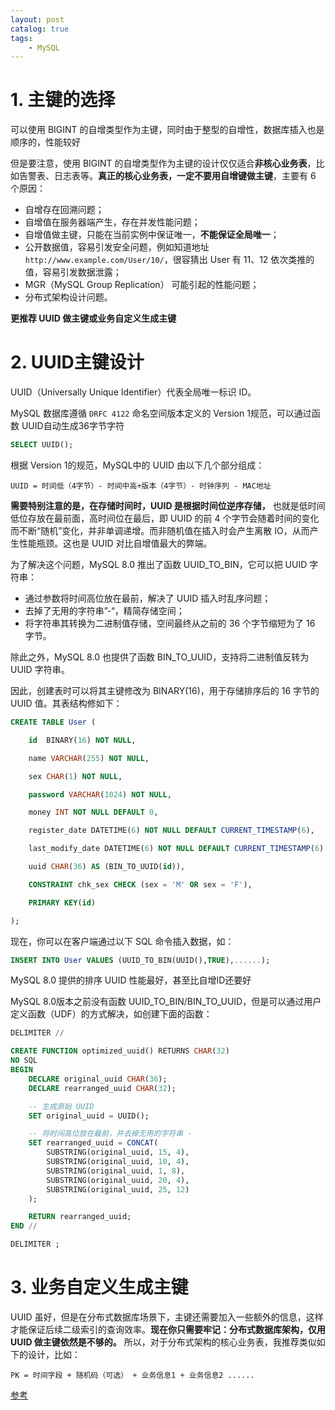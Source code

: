 ```yaml
---
layout: post   	
catalog: true 	
tags:
    - MySQL
---
```


# 1. 主键的选择

可以使用 BIGINT 的自增类型作为主键，同时由于整型的自增性，数据库插入也是顺序的，性能较好

但是要注意，使用 BIGINT 的自增类型作为主键的设计仅仅适合**非核心业务表**，比如告警表、日志表等。**真正的核心业务表，一定不要用自增键做主键**，主要有 6 个原因：

- 自增存在回溯问题；
- 自增值在服务器端产生，存在并发性能问题；
- 自增值做主键，只能在当前实例中保证唯一，**不能保证全局唯一**；
- 公开数据值，容易引发安全问题，例如知道地址`http://www.example.com/User/10/`，很容猜出 User 有 11、12 依次类推的值，容易引发数据泄露；
- MGR（MySQL Group Replication） 可能引起的性能问题；
- 分布式架构设计问题。

**更推荐 UUID 做主键或业务自定义生成主键**
# 2. UUID主键设计

UUID（Universally Unique Identifier）代表全局唯一标识 ID。

MySQL 数据库遵循 `DRFC 4122` 命名空间版本定义的 Version 1规范，可以通过函数 UUID自动生成36字节字符

```sql
SELECT UUID();
```

根据 Version 1的规范，MySQL中的 UUID 由以下几个部分组成：

```
UUID = 时间低（4字节）- 时间中高+版本（4字节）- 时钟序列 - MAC地址
```

**需要特别注意的是，在存储时间时，UUID 是根据时间位逆序存储，** 也就是低时间低位存放在最前面，高时间位在最后，即 UUID 的前 4 个字节会随着时间的变化而不断“随机”变化，并非单调递增。而非随机值在插入时会产生离散 IO，从而产生性能瓶颈。这也是 UUID 对比自增值最大的弊端。

为了解决这个问题，MySQL 8.0 推出了函数 UUID_TO_BIN，它可以把 UUID 字符串：

- 通过参数将时间高位放在最前，解决了 UUID 插入时乱序问题；
- 去掉了无用的字符串”-“，精简存储空间；
- 将字符串其转换为二进制值存储，空间最终从之前的 36 个字节缩短为了 16 字节。

除此之外，MySQL 8.0 也提供了函数 BIN_TO_UUID，支持将二进制值反转为 UUID 字符串。

因此，创建表时可以将其主键修改为 BINARY(16)，用于存储排序后的 16 字节的 UUID 值。其表结构修如下：

```sql
CREATE TABLE User (

    id  BINARY(16) NOT NULL,

    name VARCHAR(255) NOT NULL,

    sex CHAR(1) NOT NULL,

    password VARCHAR(1024) NOT NULL,

    money INT NOT NULL DEFAULT 0,

    register_date DATETIME(6) NOT NULL DEFAULT CURRENT_TIMESTAMP(6),

    last_modify_date DATETIME(6) NOT NULL DEFAULT CURRENT_TIMESTAMP(6) ON UPDATE CURRENT_TIMESTAMP(6),

    uuid CHAR(36) AS (BIN_TO_UUID(id)),

    CONSTRAINT chk_sex CHECK (sex = 'M' OR sex = 'F'),

    PRIMARY KEY(id)

);
```

现在，你可以在客户端通过以下 SQL 命令插入数据，如：

```sql
INSERT INTO User VALUES (UUID_TO_BIN(UUID(),TRUE),......);
```

MySQL 8.0 提供的排序 UUID 性能最好，甚至比自增ID还要好

MySQL 8.0版本之前没有函数 UUID_TO_BIN/BIN_TO_UUID，但是可以通过用户定义函数（UDF）的方式解决，如创建下面的函数：

```sql
DELIMITER //

CREATE FUNCTION optimized_uuid() RETURNS CHAR(32)
NO SQL
BEGIN
    DECLARE original_uuid CHAR(36);
    DECLARE rearranged_uuid CHAR(32);

    -- 生成原始 UUID
    SET original_uuid = UUID();

    -- 将时间高位放在最前，并去掉无用的字符串 -
    SET rearranged_uuid = CONCAT(
        SUBSTRING(original_uuid, 15, 4), 
        SUBSTRING(original_uuid, 10, 4), 
        SUBSTRING(original_uuid, 1, 8), 
        SUBSTRING(original_uuid, 20, 4), 
        SUBSTRING(original_uuid, 25, 12)
    );

    RETURN rearranged_uuid;
END //

DELIMITER ;
```
# 3. 业务自定义生成主键

UUID 虽好，但是在分布式数据库场景下，主键还需要加入一些额外的信息，这样才能保证后续二级索引的查询效率。**现在你只需要牢记：分布式数据库架构，仅用 UUID 做主键依然是不够的。** 所以，对于分布式架构的核心业务表，我推荐类似如下的设计，比如：

```
PK = 时间字段 + 随机码（可选） + 业务信息1 + 业务信息2 ......
```

[参考](https://learn.lianglianglee.com/%e4%b8%93%e6%a0%8f/MySQL%e5%ae%9e%e6%88%98%e5%ae%9d%e5%85%b8/05%20%20%e8%a1%a8%e7%bb%93%e6%9e%84%e8%ae%be%e8%ae%a1%ef%bc%9a%e5%bf%98%e8%ae%b0%e8%8c%83%e5%bc%8f%e5%87%86%e5%88%99.md)